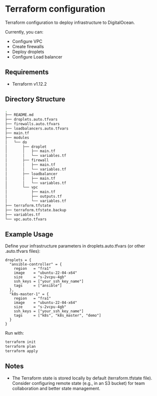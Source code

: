 # Terraform configuration

Terraform configuration to deploy infrastructure to DigitalOcean.

Currently, you can:
- Configure VPC
- Create firewalls
- Deploy droplets
- Configure Load balancer

## Requirements

- Terraform v1.12.2

## Directory Structure

```sh
.
├── README.md
├── droplets.auto.tfvars
├── firewalls.auto.tfvars
├── loadbalancers.auto.tfvars
├── main.tf
├── modules
│   └── do
│       ├── droplet
│       │   ├── main.tf
│       │   └── variables.tf
│       ├── firewall
│       │   ├── main.tf
│       │   └── variables.tf
│       ├── loadbalancer
│       │   ├── main.tf
│       │   └── variables.tf
│       └── vpc
│           ├── main.tf
│           ├── outputs.tf
│           └── variables.tf
├── terraform.tfstate
├── terraform.tfstate.backup
├── variables.tf
└── vpc.auto.tfvars
```

## Example Usage

Define your infrastructure parameters in droplets.auto.tfvars (or other .auto.tfvars files):

```hcl
droplets = {
  "ansible-controller" = {
    region   = "fra1"
    image    = "ubuntu-22-04-x64"
    size     = "s-2vcpu-4gb"
    ssh_keys = ["your_ssh_key_name"]
    tags     = ["ansible"]
  },
  "k8s-master-1" = {
    region   = "fra1"
    image    = "ubuntu-22-04-x64"
    size     = "s-2vcpu-4gb"
    ssh_keys = ["your_ssh_key_name"]
    tags     = ["k8s", "k8s_master", "demo"]
  }
}
```

Run with:

```sh
terraform init
terraform plan
terraform apply
```

## Notes

- The Terraform state is stored locally by default (terraform.tfstate file). Consider configuring remote state (e.g., in an S3 bucket) for team collaboration and better state management.
